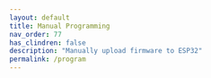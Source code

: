 ```yaml
---
layout: default
title: Manual Programming
nav_order: 77
has_clindren: false
description: "Manually upload firmware to ESP32"
permalink: /program
---
```


